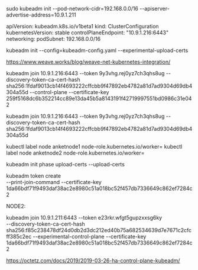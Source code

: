 sudo kubeadm init --pod-network-cidr=192.168.0.0/16 --apiserver-advertise-address=10.9.1.211

apiVersion: kubeadm.k8s.io/v1beta1
kind: ClusterConfiguration
kubernetesVersion: stable
controlPlaneEndpoint: "10.9.1.216:6443"
networking:
  podSubnet: 192.168.0.0/16

kubeadm init --config=kubeadm-config.yaml --experimental-upload-certs

https://www.weave.works/blog/weave-net-kubernetes-integration/

kubeadm join 10.9.1.216:6443 --token 9y3vhg.rej0yz7ch3qhs8ug --discovery-token-ca-cert-hash sha256:1fdaf9013cb14f4693222cffcbb9f47892eb4782a81d7ad9304d69db4304a55d --control-plane --certificate-key 259f5168dc6b352214cc89e13da45b5a8143191f42719997551bd0986c31e042

kubeadm join 10.9.1.216:6443 --token 9y3vhg.rej0yz7ch3qhs8ug --discovery-token-ca-cert-hash sha256:1fdaf9013cb14f4693222cffcbb9f47892eb4782a81d7ad9304d69db4304a55d


kubectl label node anketnode1 node-role.kubernetes.io/worker=
kubectl label node anketnode2 node-role.kubernetes.io/worker=


kubeadm init phase upload-certs --upload-certs

kubeadm token create  
--print-join-command 
--certificate-key 1da66bdf71f9493daf38ac2e8980c51a018bc52f457db7336649c862ef7284c2



NODE2:

kubeadm join 10.9.1.211:6443 --token e23rkr.wfgt5gupzxxsg6ky     
--discovery-token-ca-cert-hash sha256:f85c238478df24d0db2d3dc212ed40b75a682534639d7e7671c2cfcff385c2ec 
--experimental-control-plane --certificate-key 1da66bdf71f9493daf38ac2e8980c51a018bc52f457db7336649c862ef7284c2


https://octetz.com/docs/2019/2019-03-26-ha-control-plane-kubeadm/
